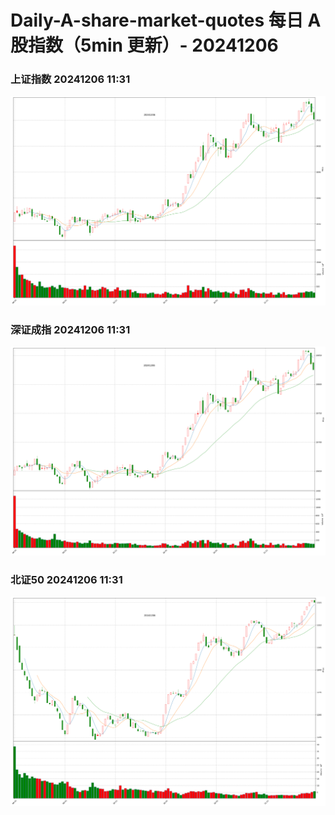 
# Daily-A-share-market-quotes 每日 A 股指数（5min 更新）- 20241206

### 上证指数 20241206 11:31
![](./fig/2024/12/20241206-sh000001.png)

### 深证成指 20241206 11:31
![](./fig/2024/12/20241206-sz399001.png)

### 北证50 20241206 11:31
![](./fig/2024/12/20241206-bj899050.png)

